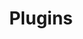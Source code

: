 ---
title: Plugins
description: Exemple d'utilisation de modules externes et de plugins avec Nuxt.js
github: plugins-vendor
livedemo: https://plugins-vendor.nuxtjs.org
documentation: /guide/plugins
---